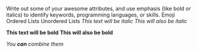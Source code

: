 Write out some of your awesome attributes, and use emphasis (like bold or italics) to identify keywords, programming languages, or skills. 
Emoji
Ordered Lists
Unordered Lists
*This text will be italic*
_This will also be italic_

**This text will be bold**
__This will also be bold__

_You **can** combine them_
